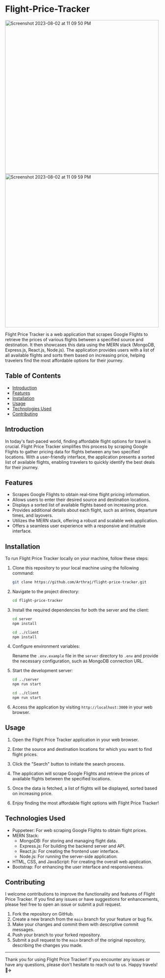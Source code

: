 # Flight-Price-Tracker
<img width="500" alt="Screenshot 2023-08-02 at 11 09 50 PM" src="https://github.com/Arthraj/Flight-Price-Tracker/assets/64681770/ad271eab-261e-4260-aa4d-4bcfb41694f0">
<img width="500" alt="Screenshot 2023-08-02 at 11 09 59 PM" src="https://github.com/Arthraj/Flight-Price-Tracker/assets/64681770/ef569136-688b-4dff-967e-faaedafaedd5">



Flight Price Tracker is a web application that scrapes Google Flights to retrieve the prices of various flights between a specified source and destination. It then showcases this data using the MERN stack (MongoDB, Express.js, React.js, Node.js). The application provides users with a list of all available flights and sorts them based on increasing price, helping travelers find the most affordable options for their journey.

## Table of Contents

- [Introduction](#introduction)
- [Features](#features)
- [Installation](#installation)
- [Usage](#usage)
- [Technologies Used](#technologies-used)
- [Contributing](#contributing)

## Introduction

In today's fast-paced world, finding affordable flight options for travel is crucial. Flight Price Tracker simplifies this process by scraping Google Flights to gather pricing data for flights between any two specified locations. With a user-friendly interface, the application presents a sorted list of available flights, enabling travelers to quickly identify the best deals for their journey.

## Features

- Scrapes Google Flights to obtain real-time flight pricing information.
- Allows users to enter their desired source and destination locations.
- Displays a sorted list of available flights based on increasing price.
- Provides additional details about each flight, such as airlines, departure times, and layovers.
- Utilizes the MERN stack, offering a robust and scalable web application.
- Offers a seamless user experience with a responsive and intuitive interface.

## Installation

To run Flight Price Tracker locally on your machine, follow these steps:

1. Clone this repository to your local machine using the following command:

   ```bash
   git clone https://github.com/Arthraj/flight-price-tracker.git
   ```

2. Navigate to the project directory:

   ```bash
   cd flight-price-tracker
   ```

3. Install the required dependencies for both the server and the client:

   ```bash
   cd server
   npm install

   cd ../client
   npm install
   ```

4. Configure environment variables:

   Rename the `.env.example` file in the `server` directory to `.env` and provide the necessary configuration, such as MongoDB connection URL.

5. Start the development server:

   ```bash
   cd ../server
   npm run start

   cd ../client
   npm run start
   ```

6. Access the application by visiting `http://localhost:3000` in your web browser.

## Usage

1. Open the Flight Price Tracker application in your web browser.

2. Enter the source and destination locations for which you want to find flight prices.

3. Click the "Search" button to initiate the search process.

4. The application will scrape Google Flights and retrieve the prices of available flights between the specified locations.

5. Once the data is fetched, a list of flights will be displayed, sorted based on increasing price.

6. Enjoy finding the most affordable flight options with Flight Price Tracker!

## Technologies Used

- Puppeteer: For web scraping Google Flights to obtain flight prices.
- MERN Stack:
  - MongoDB: For storing and managing flight data.
  - Express.js: For building the backend server and API.
  - React.js: For creating the frontend user interface.
  - Node.js: For running the server-side application.
- HTML, CSS, and JavaScript: For creating the overall web application.
- Bootstrap: For enhancing the user interface and responsiveness.

## Contributing

I welcome contributions to improve the functionality and features of Flight Price Tracker. If you find any issues or have suggestions for enhancements, please feel free to open an issue or submit a pull request.

1. Fork the repository on GitHub.
2. Create a new branch from the `main` branch for your feature or bug fix.
3. Make your changes and commit them with descriptive commit messages.
4. Push your branch to your forked repository.
5. Submit a pull request to the `main` branch of the original repository, describing the changes you made.

---

Thank you for using Flight Price Tracker! If you encounter any issues or have any questions, please don't hesitate to reach out to us. Happy travels! 🛫✈️
